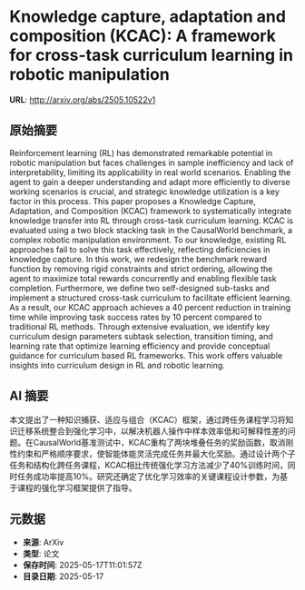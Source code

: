 # Knowledge capture, adaptation and composition (KCAC): A framework for cross-task curriculum learning in robotic manipulation

**URL**: http://arxiv.org/abs/2505.10522v1

## 原始摘要

Reinforcement learning (RL) has demonstrated remarkable potential in robotic
manipulation but faces challenges in sample inefficiency and lack of
interpretability, limiting its applicability in real world scenarios. Enabling
the agent to gain a deeper understanding and adapt more efficiently to diverse
working scenarios is crucial, and strategic knowledge utilization is a key
factor in this process. This paper proposes a Knowledge Capture, Adaptation,
and Composition (KCAC) framework to systematically integrate knowledge transfer
into RL through cross-task curriculum learning. KCAC is evaluated using a two
block stacking task in the CausalWorld benchmark, a complex robotic
manipulation environment. To our knowledge, existing RL approaches fail to
solve this task effectively, reflecting deficiencies in knowledge capture. In
this work, we redesign the benchmark reward function by removing rigid
constraints and strict ordering, allowing the agent to maximize total rewards
concurrently and enabling flexible task completion. Furthermore, we define two
self-designed sub-tasks and implement a structured cross-task curriculum to
facilitate efficient learning. As a result, our KCAC approach achieves a 40
percent reduction in training time while improving task success rates by 10
percent compared to traditional RL methods. Through extensive evaluation, we
identify key curriculum design parameters subtask selection, transition timing,
and learning rate that optimize learning efficiency and provide conceptual
guidance for curriculum based RL frameworks. This work offers valuable insights
into curriculum design in RL and robotic learning.


## AI 摘要

本文提出了一种知识捕获、适应与组合（KCAC）框架，通过跨任务课程学习将知识迁移系统整合到强化学习中，以解决机器人操作中样本效率低和可解释性差的问题。在CausalWorld基准测试中，KCAC重构了两块堆叠任务的奖励函数，取消刚性约束和严格顺序要求，使智能体能灵活完成任务并最大化奖励。通过设计两个子任务和结构化跨任务课程，KCAC相比传统强化学习方法减少了40%训练时间，同时任务成功率提高10%。研究还确定了优化学习效率的关键课程设计参数，为基于课程的强化学习框架提供了指导。

## 元数据

- **来源**: ArXiv
- **类型**: 论文
- **保存时间**: 2025-05-17T11:01:57Z
- **目录日期**: 2025-05-17
